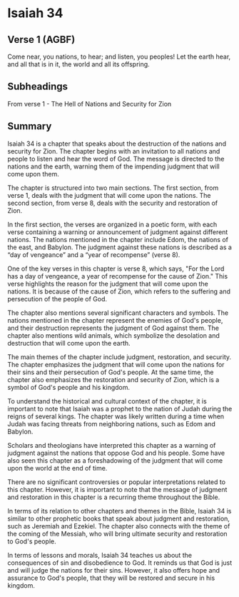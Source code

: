 # Isaiah 34

## Verse 1 (AGBF)

Come near, you nations, to hear; and listen, you peoples! Let the earth hear, and all that is in it, the world and all its offspring.

## Subheadings

From verse 1 - The Hell of Nations and Security for Zion

## Summary

Isaiah 34 is a chapter that speaks about the destruction of the nations and security for Zion. The chapter begins with an invitation to all nations and people to listen and hear the word of God. The message is directed to the nations and the earth, warning them of the impending judgment that will come upon them.

The chapter is structured into two main sections. The first section, from verse 1, deals with the judgment that will come upon the nations. The second section, from verse 8, deals with the security and restoration of Zion.

In the first section, the verses are organized in a poetic form, with each verse containing a warning or announcement of judgment against different nations. The nations mentioned in the chapter include Edom, the nations of the east, and Babylon. The judgment against these nations is described as a “day of vengeance” and a “year of recompense” (verse 8).

One of the key verses in this chapter is verse 8, which says, "For the Lord has a day of vengeance, a year of recompense for the cause of Zion." This verse highlights the reason for the judgment that will come upon the nations. It is because of the cause of Zion, which refers to the suffering and persecution of the people of God.

The chapter also mentions several significant characters and symbols. The nations mentioned in the chapter represent the enemies of God's people, and their destruction represents the judgment of God against them. The chapter also mentions wild animals, which symbolize the desolation and destruction that will come upon the earth.

The main themes of the chapter include judgment, restoration, and security. The chapter emphasizes the judgment that will come upon the nations for their sins and their persecution of God's people. At the same time, the chapter also emphasizes the restoration and security of Zion, which is a symbol of God's people and his kingdom.

To understand the historical and cultural context of the chapter, it is important to note that Isaiah was a prophet to the nation of Judah during the reigns of several kings. The chapter was likely written during a time when Judah was facing threats from neighboring nations, such as Edom and Babylon.

Scholars and theologians have interpreted this chapter as a warning of judgment against the nations that oppose God and his people. Some have also seen this chapter as a foreshadowing of the judgment that will come upon the world at the end of time.

There are no significant controversies or popular interpretations related to this chapter. However, it is important to note that the message of judgment and restoration in this chapter is a recurring theme throughout the Bible.

In terms of its relation to other chapters and themes in the Bible, Isaiah 34 is similar to other prophetic books that speak about judgment and restoration, such as Jeremiah and Ezekiel. The chapter also connects with the theme of the coming of the Messiah, who will bring ultimate security and restoration to God's people.

In terms of lessons and morals, Isaiah 34 teaches us about the consequences of sin and disobedience to God. It reminds us that God is just and will judge the nations for their sins. However, it also offers hope and assurance to God's people, that they will be restored and secure in his kingdom.